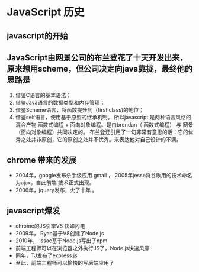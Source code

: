 # JavaScript 历史

## javascript的开始

## JavaScript由网景公司的布兰登花了十天开发出来，原来想用scheme，但公司决定向java靠拢，最终他的思路是 
1. 借鉴C语言的基本语法；
2. 借鉴Java语言的数据类型和内存管理；
3. 借鉴Scheme语言，将函数提升到（first class)的地位；
4. 借鉴self语言，使用基于原型的继承机制。
所以javascript 是两种语言风格的混合产物 函数式编程 + 面向对象编程。是由brendan（
函数式编程） 与 网景（面向对象编程）共同决定的。
布兰登还引用了一句非常有意思的话：它的优秀之处并非原创，它的原创之处并不优秀。来表达他对自己设计的不满。

## chrome 带来的发展
* 2004年，google发布杀手级应用 gmail ， 2005年jesse将谷歌用的技术命名为ajax，自此前端 技术正式出现。
* 2006年，jquery发布，火了十年 。

## javascript爆发
* chrome的JS引擎V8 快如闪电
* 2009年， Ryan基于V8创建了Node.js
* 2010年， Issac基于Node.js写出了npm
* 前端工程师可以在浏览器之外执行JS了，Node.js快速风靡
* 同年，TJ发布了express.js
* 至此，前端工程师可以愉快的写后端应用了
